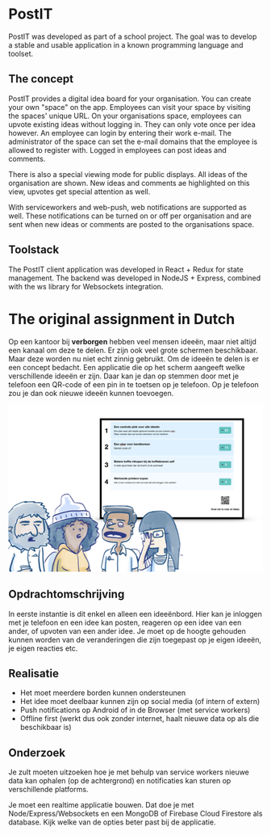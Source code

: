 # PostIT
PostIT was developed as part of a school project. The goal was to develop a stable and usable application in a known programming language and toolset.

## The concept
PostIT provides a digital idea board for your organisation. You can create your own "space" on the app. Employees can visit your space by visiting the spaces' unique URL. On your organisations space, employees can upvote existing ideas without logging in. They can only vote once per idea however. An employee can login by entering their work e-mail. The administrator of the space can set the e-mail domains that the employee is allowed to register with. Logged in employees can post ideas and comments.

There is also a special viewing mode for public displays. All ideas of the organisation are shown. New ideas and comments ae highlighted on this view, upvotes get special attention as well.

With serviceworkers and web-push, web notifications are supported as well. These notifications can be turned on or off per organisation and are sent when new ideas or comments are posted to the organisations space.

## Toolstack
The PostIT client application was developed in React + Redux for state management. The backend was developed in NodeJS + Express, combined with the ws library for Websockets integration.

# The original assignment in Dutch

Op een kantoor bij **verborgen** hebben veel mensen ideeën, maar niet altijd een kanaal om deze te delen. Er zijn ook veel grote schermen beschikbaar. Maar deze worden nu niet echt zinnig gebruikt.
Om de ideeën te delen is er een concept bedacht. Een applicatie die op het scherm aangeeft welke verschillende ideeën er zijn. Daar kan je dan op stemmen door met je telefoon een QR-code of een pin in te toetsen op je telefoon.
Op je telefoon zou je dan ook nieuwe ideeën kunnen toevoegen.

![ideaboard](./ideaboard.png)

## Opdrachtomschrijving
In eerste instantie is dit enkel en alleen een ideeënbord. Hier kan je inloggen met je telefoon en een idee kan posten, reageren op een idee van een ander, of upvoten van een ander idee.
Je moet op de hoogte gehouden kunnen worden van de veranderingen die zijn toegepast op je eigen ideeën, je eigen reacties etc.

## Realisatie
* Het moet meerdere borden kunnen ondersteunen
* Het idee moet deelbaar kunnen zijn op social media (of intern of extern)
* Push notifications op Android of in de Browser (met service workers)
* Offline first (werkt dus ook zonder internet, haalt nieuwe data op als die beschikbaar is)

## Onderzoek
Je zult moeten uitzoeken hoe je met behulp van service workers nieuwe data kan ophalen (op de achtergrond) en notificaties kan sturen op verschillende platforms.

Je moet een realtime applicatie bouwen. Dat doe je met Node/Express/Websockets en een MongoDB of Firebase Cloud Firestore als database. Kijk welke van de opties beter past bij de applicatie.
